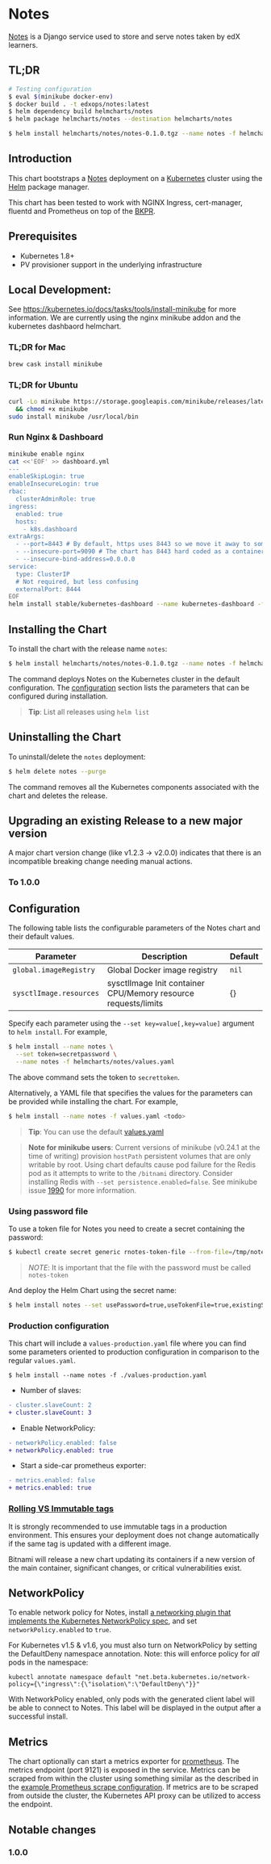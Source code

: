# Notes

[Notes](http://edx.org/todo) is a Django service used to store and serve notes taken by edX learners.

## TL;DR

```bash
# Testing configuration
$ eval $(minikube docker-env)
$ docker build . -t edxops/notes:latest
$ helm dependency build helmcharts/notes
$ helm package helmcharts/notes --destination helmcharts/notes
```

```bash
$ helm install helmcharts/notes/notes-0.1.0.tgz --name notes -f helmcharts/notes/values.yaml
```

## Introduction

This chart bootstraps a [Notes](https://edx.org/todo) deployment on a [Kubernetes](http://kubernetes.io) cluster using the [Helm](https://helm.sh) package manager.

This chart has been tested to work with NGINX Ingress, cert-manager, fluentd and Prometheus on top of the [BKPR](https://kubeprod.io/).

## Prerequisites

- Kubernetes 1.8+
- PV provisioner support in the underlying infrastructure

## Local Development:

See https://kubernetes.io/docs/tasks/tools/install-minikube for more information.  We are currently using the nginx minikube addon and the kubernetes dashbaord helmchart.

### TL;DR for Mac

```bash
brew cask install minikube
```

### TL;DR for Ubuntu
```bash
curl -Lo minikube https://storage.googleapis.com/minikube/releases/latest/minikube-linux-amd64 \
  && chmod +x minikube
sudo install minikube /usr/local/bin
```

### Run Nginx & Dashboard
```bash
minikube enable nginx
cat <<'EOF' >> dashboard.yml
---
enableSkipLogin: true
enableInsecureLogin: true
rbac:
  clusterAdminRole: true
ingress:
  enabled: true
  hosts:
    - k8s.dashboard
extraArgs:
  - --port=8443 # By default, https uses 8443 so we move it away to something else
  - --insecure-port=9090 # The chart has 8443 hard coded as a containerPort in the deployment spec so we must use this internally for the http service
  - --insecure-bind-address=0.0.0.0
service:
  type: ClusterIP
  # Not required, but less confusing
  externalPort: 8444
EOF
helm install stable/kubernetes-dashboard --name kubernetes-dashboard -f dashboard.yml
```

## Installing the Chart

To install the chart with the release name `notes`:

```bash
$ helm install helmcharts/notes/notes-0.1.0.tgz --name notes -f helmcharts/notes/values.yaml
```

The command deploys Notes on the Kubernetes cluster in the default configuration. The [configuration](#configuration) section lists the parameters that can be configured during installation.

> **Tip**: List all releases using `helm list`

## Uninstalling the Chart

To uninstall/delete the `notes` deployment:

```bash
$ helm delete notes --purge
```

The command removes all the Kubernetes components associated with the chart and deletes the release.

## Upgrading an existing Release to a new major version

A major chart version change (like v1.2.3 -> v2.0.0) indicates that there is an
incompatible breaking change needing manual actions.

### To 1.0.0

<todo>

## Configuration

The following table lists the configurable parameters of the Notes chart and their default values.

| Parameter                                     | Description                                                                                                                                         | Default                                                 |
|-----------------------------------------------|-----------------------------------------------------------------------------------------------------------------------------------------------------|---------------------------------------------------------|
| `global.imageRegistry`                        | Global Docker image registry                                                                                                                        | `nil`                                                   |
| `sysctlImage.resources`                       | sysctlImage Init container CPU/Memory resource requests/limits                                                                                      | {}                                                      |

Specify each parameter using the `--set key=value[,key=value]` argument to `helm install`. For example,

```bash
$ helm install --name notes \
  --set token=secretpassword \
  --name notes -f helmcharts/notes/values.yaml
```

The above command sets the token to `secrettoken`.

Alternatively, a YAML file that specifies the values for the parameters can be provided while installing the chart. For example,

```bash
$ helm install --name notes -f values.yaml <todo>
```

> **Tip**: You can use the default [values.yaml](values.yaml)

> **Note for minikube users**: Current versions of minikube (v0.24.1 at the time of writing) provision `hostPath` persistent volumes that are only writable by root. Using chart defaults cause pod failure for the Redis pod as it attempts to write to the `/bitnami` directory. Consider installing Redis with `--set persistence.enabled=false`. See minikube issue [1990](https://github.com/kubernetes/minikube/issues/1990) for more information.

### Using password file
To use a token file for Notes you need to create a secret containing the password:

```bash
$ kubectl create secret generic rnotes-token-file --from-file=/tmp/notes-token
```
> *NOTE*: It is important that the file with the password must be called `notes-token`

And deploy the Helm Chart using the secret name:

```bash
$ helm install notes --set usePassword=true,useTokenFile=true,existingSecret=notes-token-file,sentinels.enabled=true,metrics.enabled=true
```

### Production configuration

This chart will include a `values-production.yaml` file where you can find some parameters oriented to production configuration in comparison to the regular `values.yaml`.

```console
$ helm install --name notes -f ./values-production.yaml
```

- Number of slaves:
```diff
- cluster.slaveCount: 2
+ cluster.slaveCount: 3
```

- Enable NetworkPolicy:
```diff
- networkPolicy.enabled: false
+ networkPolicy.enabled: true
```

- Start a side-car prometheus exporter:
```diff
- metrics.enabled: false
+ metrics.enabled: true
```

### [Rolling VS Immutable tags](https://docs.bitnami.com/containers/how-to/understand-rolling-tags-containers/)

It is strongly recommended to use immutable tags in a production environment. This ensures your deployment does not change automatically if the same tag is updated with a different image.

Bitnami will release a new chart updating its containers if a new version of the main container, significant changes, or critical vulnerabilities exist.

## NetworkPolicy

To enable network policy for Notes, install
[a networking plugin that implements the Kubernetes NetworkPolicy spec](https://kubernetes.io/docs/tasks/administer-cluster/declare-network-policy#before-you-begin),
and set `networkPolicy.enabled` to `true`.

For Kubernetes v1.5 & v1.6, you must also turn on NetworkPolicy by setting
the DefaultDeny namespace annotation. Note: this will enforce policy for _all_ pods in the namespace:

    kubectl annotate namespace default "net.beta.kubernetes.io/network-policy={\"ingress\":{\"isolation\":\"DefaultDeny\"}}"

With NetworkPolicy enabled, only pods with the generated client label will be
able to connect to Notes. This label will be displayed in the output
after a successful install.

## Metrics

The chart optionally can start a metrics exporter for [prometheus](https://prometheus.io). The metrics endpoint (port 9121) is exposed in the service. Metrics can be scraped from within the cluster using something similar as the described in the [example Prometheus scrape configuration](https://github.com/prometheus/prometheus/blob/master/documentation/examples/prometheus-kubernetes.yml). If metrics are to be scraped from outside the cluster, the Kubernetes API proxy can be utilized to access the endpoint.

## Notable changes

### 1.0.0
<todo>